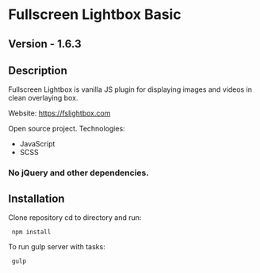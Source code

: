 # Fullscreen Lightbox Basic

## Version - 1.6.3

## Description
Fullscreen Lightbox is vanilla JS plugin for displaying images and videos in clean overlaying box.

Website: https://fslightbox.com

Open source project.
Technologies:
- JavaScript
- SCSS
### No jQuery and other dependencies.

## Installation
Clone repository cd to directory and run:
````
 npm install
 ````
 
To run gulp server with tasks:
````
 gulp
 ````
